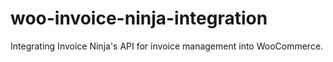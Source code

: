 # woo-invoice-ninja-integration
Integrating Invoice Ninja's API for invoice management into WooCommerce.
